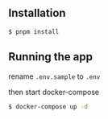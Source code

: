 ## Installation

```bash
$ pnpm install
```

## Running the app

rename `.env.sample` to `.env`

then start docker-compose

```bash
$ docker-compose up -d
```